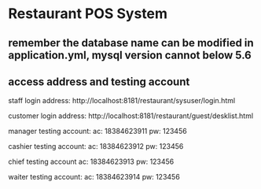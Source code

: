 # Restaurant POS System

## remember the database name can be modified in application.yml, mysql version cannot below 5.6

## access address and testing account

staff login address: http://localhost:8181/restaurant/sysuser/login.html  

customer login address: http://localhost:8181/restaurant/guest/desklist.html  

manager testing account:       ac: 18384623911 pw: 123456 

cashier testing account:     ac: 18384623912 pw: 123456  

chief testing account       ac: 18384623913 pw: 123456  

waiter testing account:     ac: 18384623914 pw: 123456 